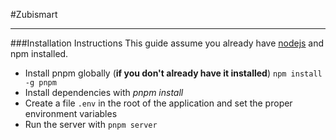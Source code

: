 #Zubismart
***
###Installation Instructions
This guide assume you already have [nodejs](https://nodejs.rog) and npm installed.

* Install pnpm globally (**if you don't already have it installed**) `npm install -g pnpm`
* Install dependencies with *pnpm install*
* Create a file `.env` in the root of the application and set the proper environment variables
* Run the server with `pnpm server`



